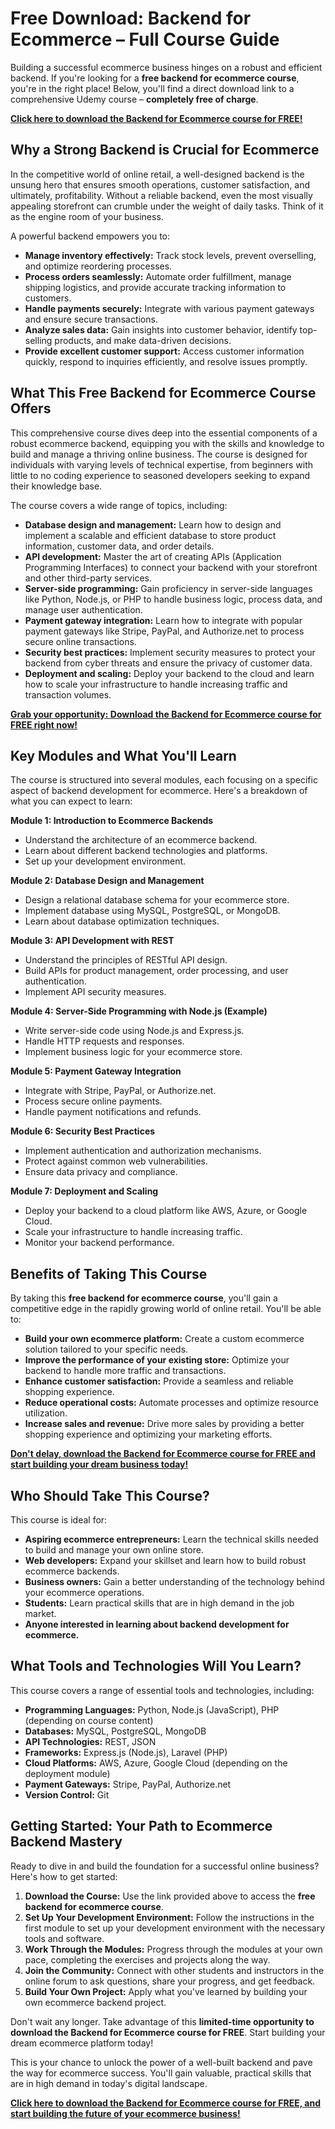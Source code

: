 # Free Download: Backend for Ecommerce – Full Course Guide

Building a successful ecommerce business hinges on a robust and efficient backend. If you're looking for a **free backend for ecommerce course**, you're in the right place! Below, you'll find a direct download link to a comprehensive Udemy course – **completely free of charge**.

[**Click here to download the Backend for Ecommerce course for FREE!**](https://udemywork.com/backend-for-ecommerce)

## Why a Strong Backend is Crucial for Ecommerce

In the competitive world of online retail, a well-designed backend is the unsung hero that ensures smooth operations, customer satisfaction, and ultimately, profitability. Without a reliable backend, even the most visually appealing storefront can crumble under the weight of daily tasks. Think of it as the engine room of your business.

A powerful backend empowers you to:

*   **Manage inventory effectively:** Track stock levels, prevent overselling, and optimize reordering processes.
*   **Process orders seamlessly:** Automate order fulfillment, manage shipping logistics, and provide accurate tracking information to customers.
*   **Handle payments securely:** Integrate with various payment gateways and ensure secure transactions.
*   **Analyze sales data:** Gain insights into customer behavior, identify top-selling products, and make data-driven decisions.
*   **Provide excellent customer support:** Access customer information quickly, respond to inquiries efficiently, and resolve issues promptly.

## What This Free Backend for Ecommerce Course Offers

This comprehensive course dives deep into the essential components of a robust ecommerce backend, equipping you with the skills and knowledge to build and manage a thriving online business. The course is designed for individuals with varying levels of technical expertise, from beginners with little to no coding experience to seasoned developers seeking to expand their knowledge base.

The course covers a wide range of topics, including:

*   **Database design and management:** Learn how to design and implement a scalable and efficient database to store product information, customer data, and order details.
*   **API development:** Master the art of creating APIs (Application Programming Interfaces) to connect your backend with your storefront and other third-party services.
*   **Server-side programming:** Gain proficiency in server-side languages like Python, Node.js, or PHP to handle business logic, process data, and manage user authentication.
*   **Payment gateway integration:** Learn how to integrate with popular payment gateways like Stripe, PayPal, and Authorize.net to process secure online transactions.
*   **Security best practices:** Implement security measures to protect your backend from cyber threats and ensure the privacy of customer data.
*   **Deployment and scaling:** Deploy your backend to the cloud and learn how to scale your infrastructure to handle increasing traffic and transaction volumes.

[**Grab your opportunity: Download the Backend for Ecommerce course for FREE right now!**](https://udemywork.com/backend-for-ecommerce)

## Key Modules and What You'll Learn

The course is structured into several modules, each focusing on a specific aspect of backend development for ecommerce. Here's a breakdown of what you can expect to learn:

**Module 1: Introduction to Ecommerce Backends**

*   Understand the architecture of an ecommerce backend.
*   Learn about different backend technologies and platforms.
*   Set up your development environment.

**Module 2: Database Design and Management**

*   Design a relational database schema for your ecommerce store.
*   Implement database using MySQL, PostgreSQL, or MongoDB.
*   Learn about database optimization techniques.

**Module 3: API Development with REST**

*   Understand the principles of RESTful API design.
*   Build APIs for product management, order processing, and user authentication.
*   Implement API security measures.

**Module 4: Server-Side Programming with Node.js (Example)**

*   Write server-side code using Node.js and Express.js.
*   Handle HTTP requests and responses.
*   Implement business logic for your ecommerce store.

**Module 5: Payment Gateway Integration**

*   Integrate with Stripe, PayPal, or Authorize.net.
*   Process secure online payments.
*   Handle payment notifications and refunds.

**Module 6: Security Best Practices**

*   Implement authentication and authorization mechanisms.
*   Protect against common web vulnerabilities.
*   Ensure data privacy and compliance.

**Module 7: Deployment and Scaling**

*   Deploy your backend to a cloud platform like AWS, Azure, or Google Cloud.
*   Scale your infrastructure to handle increasing traffic.
*   Monitor your backend performance.

## Benefits of Taking This Course

By taking this **free backend for ecommerce course**, you'll gain a competitive edge in the rapidly growing world of online retail. You'll be able to:

*   **Build your own ecommerce platform:** Create a custom ecommerce solution tailored to your specific needs.
*   **Improve the performance of your existing store:** Optimize your backend to handle more traffic and transactions.
*   **Enhance customer satisfaction:** Provide a seamless and reliable shopping experience.
*   **Reduce operational costs:** Automate processes and optimize resource utilization.
*   **Increase sales and revenue:** Drive more sales by providing a better shopping experience and optimizing your marketing efforts.

[**Don't delay, download the Backend for Ecommerce course for FREE and start building your dream business today!**](https://udemywork.com/backend-for-ecommerce)

## Who Should Take This Course?

This course is ideal for:

*   **Aspiring ecommerce entrepreneurs:** Learn the technical skills needed to build and manage your own online store.
*   **Web developers:** Expand your skillset and learn how to build robust ecommerce backends.
*   **Business owners:** Gain a better understanding of the technology behind your ecommerce operations.
*   **Students:** Learn practical skills that are in high demand in the job market.
*   **Anyone interested in learning about backend development for ecommerce.**

## What Tools and Technologies Will You Learn?

This course covers a range of essential tools and technologies, including:

*   **Programming Languages:** Python, Node.js (JavaScript), PHP (depending on course content)
*   **Databases:** MySQL, PostgreSQL, MongoDB
*   **API Technologies:** REST, JSON
*   **Frameworks:** Express.js (Node.js), Laravel (PHP)
*   **Cloud Platforms:** AWS, Azure, Google Cloud (depending on the deployment module)
*   **Payment Gateways:** Stripe, PayPal, Authorize.net
*   **Version Control:** Git

## Getting Started: Your Path to Ecommerce Backend Mastery

Ready to dive in and build the foundation for a successful online business? Here's how to get started:

1.  **Download the Course:** Use the link provided above to access the **free backend for ecommerce course**.
2.  **Set Up Your Development Environment:** Follow the instructions in the first module to set up your development environment with the necessary tools and software.
3.  **Work Through the Modules:** Progress through the modules at your own pace, completing the exercises and projects along the way.
4.  **Join the Community:** Connect with other students and instructors in the online forum to ask questions, share your progress, and get feedback.
5.  **Build Your Own Project:** Apply what you've learned by building your own ecommerce backend project.

Don't wait any longer. Take advantage of this **limited-time opportunity to download the Backend for Ecommerce course for FREE**. Start building your dream ecommerce platform today!

This is your chance to unlock the power of a well-built backend and pave the way for ecommerce success. You'll gain valuable, practical skills that are in high demand in today's digital landscape.

[**Click here to download the Backend for Ecommerce course for FREE, and start building the future of your ecommerce business!**](https://udemywork.com/backend-for-ecommerce)
